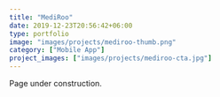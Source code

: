 ```yaml
---
title: "MediRoo"
date: 2019-12-23T20:56:42+06:00
type: portfolio
image: "images/projects/mediroo-thumb.png"
category: ["Mobile App"]
project_images: ["images/projects/mediroo-cta.jpg"]
---
```


Page under construction.